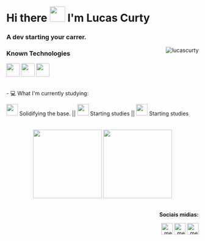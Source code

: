 <h1> Hi there <img src="https://github.com/kaueMarques/kaueMarques/raw/master/hi.gif" width="40px"> I'm Lucas Curty</h1>
  <h3> A dev starting your carrer.</h3> <p><img align="right" src="https://komarev.com/ghpvc/?username=LucasCurty&color=red&labe=PROFILE+VIEWS" alt="lucascurty"></p>
<div>
  <h3> Known Technologies </h3>
  <img src="https://image.flaticon.com/icons/png/512/888/888909.png" width="35px">
  <img src="https://image.flaticon.com/icons/png/512/888/888897.png" width="35px">
  <img src="https://image.flaticon.com/icons/png/512/541/541509.png" width="35px">
</div>
<br>
<div>
  <p>- 💻 What I'm currently studying:</p>
  <img width="30em" src="https://upload.wikimedia.org/wikipedia/commons/9/99/Unofficial_JavaScript_logo_2.svg"> Solidifying the base. ||
  <img width="30em" src="https://icon-library.com/images/jquery-icon-png/jquery-icon-png-7.jpg"> Starting studies ||
  <img width="30em" src="https://walde.co/wp-content/uploads/2016/09/nodejs_logo.png"> Starting studies
</div>
<br><br>
<div align="center">
  <img height="180em" src="https://github-readme-stats.vercel.app/api/top-langs/?username=lucascurty&layout=compact&langs_count=16&theme=highcontrast"/>
  <img height="180em" src="https://github-readme-stats.vercel.app/api?username=lucascurty&show_icons=true&theme=tokyonight">
</div>
<br>

<div align="right">
  <p><strong>Sociais midias:</strong></p>
  <a href="https://www.instagram.com/ldcurty/"><img src="https://image.flaticon.com/icons/png/512/408/408707.png" alt=" meu instagram" width="30px"></a>
  <a href="https://twitter.com/Ldcurty" target:"_blank"><img src="https://image.flaticon.com/icons/png/512/1322/1322042.png" alt=" meu twitter" width="30px"></a>
  <a href="https://www.linkedin.com/in/lucas-curty-97398b195/"><img src="https://image.flaticon.com/icons/png/512/1384/1384889.png" alt=" meu linkedin" width="30px"></a>
</div>

 
